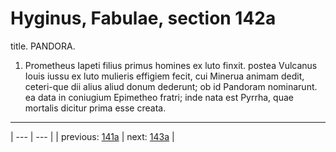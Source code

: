 # Hyginus, Fabulae, section 142a

title. PANDORA.



1. Prometheus Iapeti filius primus homines ex luto finxit. postea Vulcanus Iouis iussu ex luto mulieris effigiem fecit, cui Minerua animam dedit, ceteri-que dii alius aliud donum dederunt; ob id Pandoram nominarunt. ea data in coniugium Epimetheo fratri; inde nata est Pyrrha, quae mortalis dicitur prima esse creata.



---

| --- | --- |
| previous: [141a](../141a/) | next: [143a](../143a/) |
